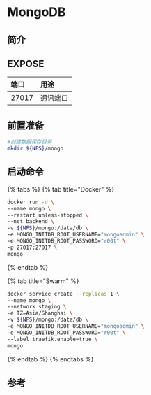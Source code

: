 # MongoDB

## 简介



## EXPOSE

| 端口 | 用途 |
| :--- | :--- |
| 27017 | 通讯端口 |

## 前置准备

```bash
#创建数据保存目录
mkdir ${NFS}/mongo
```

## 启动命令

{% tabs %}
{% tab title="Docker" %}
```bash
docker run -d \
--name mongo \
--restart unless-stopped \
--net backend \
-v ${NFS}/mongo:/data/db \
-e MONGO_INITDB_ROOT_USERNAME="mongoadmin" \
-e MONGO_INITDB_ROOT_PASSWORD="r00t" \
-p 27017:27017 \
mongo
```
{% endtab %}

{% tab title="Swarm" %}
```bash
docker service create --replicas 1 \
--name mongo \
--network staging \
-e TZ=Asia/Shanghai \
-v ${NFS}/mongo:/data/db \
-e MONGO_INITDB_ROOT_USERNAME="mongoadmin" \
-e MONGO_INITDB_ROOT_PASSWORD="r00t" \
--label traefik.enable=true \
mongo
```
{% endtab %}
{% endtabs %}



##  参考

